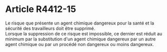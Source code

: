 # Article R4412-15

  
Le risque que présente un agent chimique dangereux pour la santé et la sécurité des travailleurs doit être supprimé.   
Lorsque la suppression de ce risque est impossible, ce dernier est réduit au minimum par la substitution d'un agent chimique dangereux par un autre agent chimique ou par un procédé non dangereux ou moins dangereux.